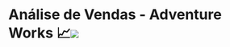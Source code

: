# Análise de Vendas - Adventure Works 📈<img src="https://img.shields.io/badge/power_bi-F2C811?style=for-the-badge&logo=powerbi&logoColor=black"/>
